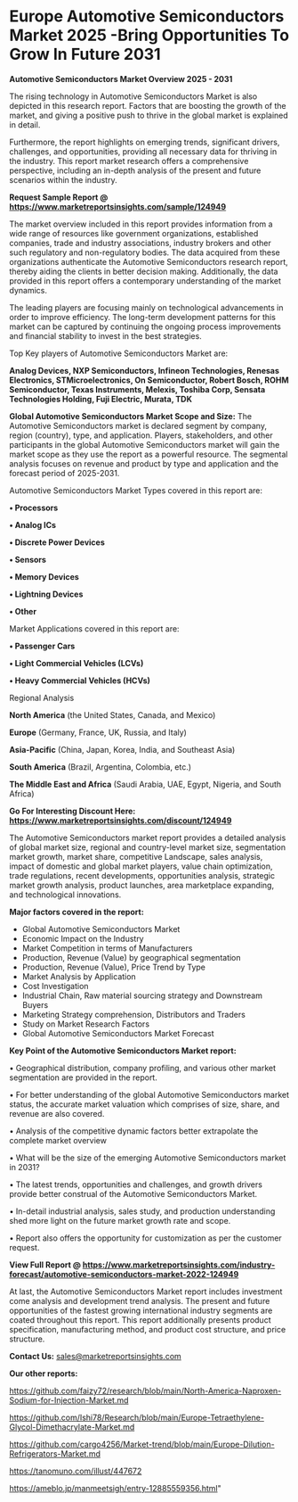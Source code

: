 # Europe Automotive Semiconductors Market 2025 -Bring Opportunities To Grow In Future 2031

<Strong> Automotive Semiconductors Market Overview 2025 - 2031</strong>

The rising technology in Automotive Semiconductors Market is also depicted in this research report. Factors that are boosting the growth of the market, and giving a positive push to thrive in the global market is explained in detail.

Furthermore, the report highlights on emerging trends, significant drivers, challenges, and opportunities, providing all necessary data for thriving in the industry. This report market research offers a comprehensive perspective, including an in-depth analysis of the present and future scenarios within the industry.

<strong>Request Sample Report @ <a href=https://www.marketreportsinsights.com/sample/124949>https://www.marketreportsinsights.com/sample/124949</a></strong>

The market overview included in this report provides information from a wide range of resources like government organizations, established companies, trade and industry associations, industry brokers and other such regulatory and non-regulatory bodies. The data acquired from these organizations authenticate the Automotive Semiconductors research report, thereby aiding the clients in better decision making. Additionally, the data provided in this report offers a contemporary understanding of the market dynamics.

The leading players are focusing mainly on technological advancements in order to improve efficiency. The long-term development patterns for this market can be captured by continuing the ongoing process improvements and financial stability to invest in the best strategies.

Top Key players of Automotive Semiconductors Market are:

<strong>Analog Devices, NXP Semiconductors, Infineon Technologies, Renesas Electronics, STMicroelectronics, On Semiconductor, Robert Bosch, ROHM Semiconductor, Texas Instruments, Melexis, Toshiba Corp, Sensata Technologies Holding, Fuji Electric, Murata, TDK</strong>

<strong><b>Global Automotive Semiconductors Market Scope and Size:</b></strong>
The Automotive Semiconductors market is declared segment by company, region (country), type, and application. Players, stakeholders, and other participants in the global Automotive Semiconductors market will gain the market scope as they use the report as a powerful resource. The segmental analysis focuses on revenue and product by type and application and the forecast period of 2025-2031.

Automotive Semiconductors Market Types covered in this report are:

<strong>• Processors

• Analog ICs

• Discrete Power Devices

• Sensors

• Memory Devices

• Lightning Devices

• Other</strong>

Market Applications covered in this report are:

<strong>• Passenger Cars

• Light Commercial Vehicles (LCVs)

• Heavy Commercial Vehicles (HCVs)</strong> 

Regional Analysis

<strong>North America</strong> (the United States, Canada, and Mexico)

<strong>Europe</strong> (Germany, France, UK, Russia, and Italy)

<strong>Asia-Pacific</strong> (China, Japan, Korea, India, and Southeast Asia)

<strong>South America</strong> (Brazil, Argentina, Colombia, etc.)

<strong>The Middle East and Africa</strong> (Saudi Arabia, UAE, Egypt, Nigeria, and South Africa)

<strong>Go For Interesting Discount Here: <a href=https://www.marketreportsinsights.com/discount/124949>https://www.marketreportsinsights.com/discount/124949</a></strong>

The Automotive Semiconductors market report provides a detailed analysis of global market size, regional and country-level market size, segmentation market growth, market share, competitive Landscape, sales analysis, impact of domestic and global market players, value chain optimization, trade regulations, recent developments, opportunities analysis, strategic market growth analysis, product launches, area marketplace expanding, and technological innovations.

<strong><b>Major factors covered in the report:</b></strong>
<ul>
  <li>Global Automotive Semiconductors Market </li>
  <li>Economic Impact on the Industry</li>
  <li>Market Competition in terms of Manufacturers</li>
  <li>Production, Revenue (Value) by geographical segmentation</li>
  <li>Production, Revenue (Value), Price Trend by Type</li>
  <li>Market Analysis by Application</li>
  <li>Cost Investigation</li>
  <li>Industrial Chain, Raw material sourcing strategy and Downstream Buyers</li>
  <li>Marketing Strategy comprehension, Distributors and Traders</li>
  <li>Study on Market Research Factors</li>
  <li>Global Automotive Semiconductors Market Forecast</li>
</ul>

<strong><b>Key Point of the Automotive Semiconductors Market report:</b></strong>

• Geographical distribution, company profiling, and various other market segmentation are provided in the report.

• For better understanding of the global Automotive Semiconductors market status, the accurate market valuation which comprises of size, share, and revenue are also covered.

• Analysis of the competitive dynamic factors better extrapolate the complete market overview

• What will be the size of the emerging Automotive Semiconductors market in 2031?

• The latest trends, opportunities and challenges, and growth drivers provide better construal of the Automotive Semiconductors Market.

• In-detail industrial analysis, sales study, and production understanding shed more light on the future market growth rate and scope.

• Report also offers the opportunity for customization as per the customer request.

<strong><b>View Full Report @ <a href=https://www.marketreportsinsights.com/industry-forecast/automotive-semiconductors-market-2022-124949>https://www.marketreportsinsights.com/industry-forecast/automotive-semiconductors-market-2022-124949</a></b></strong>


At last, the Automotive Semiconductors Market report includes investment come analysis and development trend analysis. The present and future opportunities of the fastest growing international industry segments are coated throughout this report. This report additionally presents product specification, manufacturing method, and product cost structure, and price structure.

<strong>Contact Us:</strong>
sales@marketreportsinsights.com

<strong>Our other reports:</strong>

<a href=https://github.com/faizy72/research/blob/main/North-America-Naproxen-Sodium-for-Injection-Market.md>https://github.com/faizy72/research/blob/main/North-America-Naproxen-Sodium-for-Injection-Market.md</a>

<a href=https://github.com/Ishi78/Research/blob/main/Europe-Tetraethylene-Glycol-Dimethacrylate-Market.md>https://github.com/Ishi78/Research/blob/main/Europe-Tetraethylene-Glycol-Dimethacrylate-Market.md</a>

<a href=https://github.com/cargo4256/Market-trend/blob/main/Europe-Dilution-Refrigerators-Market.md>https://github.com/cargo4256/Market-trend/blob/main/Europe-Dilution-Refrigerators-Market.md</a>

<a href=https://tanomuno.com/illust/447672>https://tanomuno.com/illust/447672</a>

<a href=https://ameblo.jp/manmeetsigh/entry-12885559356.html>https://ameblo.jp/manmeetsigh/entry-12885559356.html</a>"
